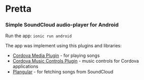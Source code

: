 # Pretta 
### Simple SoundCloud audio-player for Android 

Run the app: `ionic run android`

The app was implement using this plugins and libraries:

- [Cordova Media Plugin](http://cordova.apache.org/docs/en/latest/reference/cordova-plugin-media/index.html#constants) - for playing songs
- [Cordova Music Controls Plugin](https://github.com/homerours/cordova-music-controls-plugin) - music controls for Cordova applications
- [Plangular](https://github.com/mrmrs/Plangular) - for fetching songs from SoundCloud
